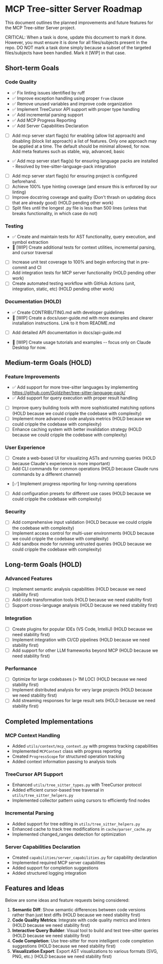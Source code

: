 # MCP Tree-sitter Server Roadmap

This document outlines the planned improvements and future features for the MCP Tree-sitter Server project.

CRITICAL: When a task is done, update this document to mark it done. However, you must ensure it is done for all files/subjects present in the repo. DO NOT mark a task done simply because a subset of the targeted files/subjects have been handled. Mark it [WIP] in that case.

## Short-term Goals

### Code Quality
- ✅ Fix linting issues identified by ruff
- ✅ Improve exception handling using proper `from` clause
- ✅ Remove unused variables and improve code organization
- ✅ Implement TreeCursor API support with proper type handling
- ✅ Add incremental parsing support
- ✅ Add MCP Progress Reporting
- ✅ Add Server Capabilities Declaration
- [ ] Add mcp server start flag(s) for enabling (allow list approach) and disabling (block list approach) a list of features. Only one approach may be applied at a time. The default should be minimal allowed, for now. Add meta features such as stable, wip, advanced, basic
- ✅ Add mcp server start flag(s) for ensuring language packs are installed - Resolved by tree-sitter-language-pack integration
- [ ] Add mcp server start flag(s) for ensuring project is configured beforehand.
- [ ] Achieve 100% type hinting coverage (and ensure this is enforced by our linting)
- [ ] Improve docstring coverage and quality (Don't thrash on updating docs that are already good) (HOLD pending other work)
- [ ] Split files until the longest .py file is less than 500 lines (unless that breaks functionality, in which case do not)

### Testing
- ✅ Create and maintain tests for AST functionality, query execution, and symbol extraction
- 🔄 [WIP] Create additional tests for context utilities, incremental parsing, and cursor traversal
- [ ] Increase unit test coverage to 100% and begin enforcing that in pre-commit and CI
- [ ] Add integration tests for MCP server functionality (HOLD pending other work)
- [ ] Create automated testing workflow with GitHub Actions (unit, integration, static, etc) (HOLD pending other work)

### Documentation (HOLD)
- ✅ Create CONTRIBUTING.md with developer guidelines
- 🔄 [WIP] Create a docs/user-guide.md with more examples and clearer installation instructions. Link to it from README.md
- [ ] Add detailed API documentation in docs/api-guide.md
- 🔄 [WIP] Create usage tutorials and examples -- focus only on Claude Desktop for now.

## Medium-term Goals (HOLD)

### Feature Improvements
- ✅ Add support for more tree-sitter languages by implementing https://github.com/Goldziher/tree-sitter-language-pack/
- ✅ Add support for query execution with proper result handling
- [ ] Improve query building tools with more sophisticated matching options (HOLD because we could cripple the codebase with complexity)
- [ ] Implement more advanced code analysis metrics (HOLD because we could cripple the codebase with complexity)
- [ ] Enhance caching system with better invalidation strategy (HOLD because we could cripple the codebase with complexity)

### User Experience
- [ ] Create a web-based UI for visualizing ASTs and running queries (HOLD because Claude's experience is more important)
- [ ] Add CLI commands for common operations (HOLD because Claude runs commands by a different channel)
- [✅] Implement progress reporting for long-running operations
- [ ] Add configuration presets for different use cases (HOLD because we could cripple the codebase with complexity)

### Security
- [ ] Add comprehensive input validation (HOLD because we could cripple the codebase with complexity)
- [ ] Implement access control for multi-user environments (HOLD because we could cripple the codebase with complexity)
- [ ] Add sandbox mode for running untrusted queries (HOLD because we could cripple the codebase with complexity)

## Long-term Goals (HOLD)

### Advanced Features
- [ ] Implement semantic analysis capabilities (HOLD because we need stability first)
- [ ] Add code transformation tools (HOLD because we need stability first)
- [ ] Support cross-language analysis (HOLD because we need stability first)

### Integration
- [ ] Create plugins for popular IDEs (VS Code, IntelliJ) (HOLD because we need stability first)
- [ ] Implement integration with CI/CD pipelines (HOLD because we need stability first)
- [ ] Add support for other LLM frameworks beyond MCP (HOLD because we need stability first)

### Performance
- [ ] Optimize for large codebases (> 1M LOC) (HOLD because we need stability first)
- [ ] Implement distributed analysis for very large projects (HOLD because we need stability first)
- [ ] Add streaming responses for large result sets (HOLD because we need stability first)

## Completed Implementations

### MCP Context Handling
- Added `utils/context/mcp_context.py` with progress tracking capabilities
- Implemented `MCPContext` class with progress reporting
- Created `ProgressScope` for structured operation tracking
- Added context information passing to analysis tools

### TreeCursor API Support
- Enhanced `utils/tree_sitter_types.py` with TreeCursor protocol
- Added efficient cursor-based tree traversal in `utils/tree_sitter_helpers.py`
- Implemented collector pattern using cursors to efficiently find nodes

### Incremental Parsing
- Added support for tree editing in `utils/tree_sitter_helpers.py`
- Enhanced cache to track tree modifications in `cache/parser_cache.py`
- Implemented changed_ranges detection for optimization

### Server Capabilities Declaration
- Created `capabilities/server_capabilities.py` for capability declaration
- Implemented required MCP server capabilities
- Added support for completion suggestions
- Added structured logging integration

## Features and Ideas

Below are some ideas and feature requests being considered:

1. **Semantic Diff**: Show semantic differences between code versions rather than just text diffs (HOLD because we need stability first)
2. **Code Quality Metrics**: Integrate with code quality metrics and linters (HOLD because we need stability first)
3. **Interactive Query Builder**: Visual tool to build and test tree-sitter queries (HOLD because we need stability first)
4. **Code Completion**: Use tree-sitter for more intelligent code completion suggestions (HOLD because we need stability first)
5. **Visualization Export**: Export AST visualizations to various formats (SVG, PNG, etc.) (HOLD because we need stability first)
